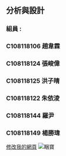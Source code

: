 ## 分析與設計

### 組員 :
### C108118106 趙韋霖
### C108118124 張峻偉
### C108118125 洪子晴
### C108118122 朱依淩
### C108118144 羅尹
### C108118149 楊勝瑋
[修改我的網頁](https://github.com/emily10-maker/first/edit/main/README.md)
![睏寶](https://imgres.sj88.com/sj88/145/723441-202004260850465ea54b66891ea.jpg)
